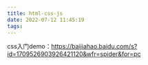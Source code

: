 ```yaml
---
title: html-css-js
date: 2022-07-12 11:45:19
tags:
---
```


css入门demo：https://baijiahao.baidu.com/s?id=1709526903926421120&wfr=spider&for=pc